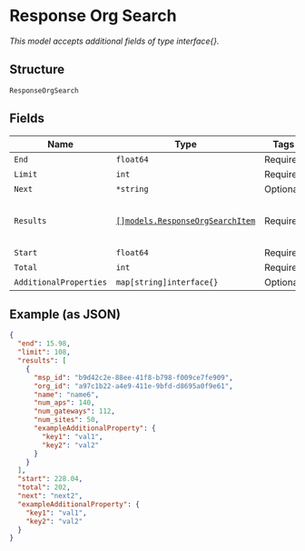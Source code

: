 
# Response Org Search

*This model accepts additional fields of type interface{}.*

## Structure

`ResponseOrgSearch`

## Fields

| Name | Type | Tags | Description |
|  --- | --- | --- | --- |
| `End` | `float64` | Required | - |
| `Limit` | `int` | Required | - |
| `Next` | `*string` | Optional | - |
| `Results` | [`[]models.ResponseOrgSearchItem`](../../doc/models/response-org-search-item.md) | Required | **Constraints**: *Unique Items Required* |
| `Start` | `float64` | Required | - |
| `Total` | `int` | Required | - |
| `AdditionalProperties` | `map[string]interface{}` | Optional | - |

## Example (as JSON)

```json
{
  "end": 15.98,
  "limit": 108,
  "results": [
    {
      "msp_id": "b9d42c2e-88ee-41f8-b798-f009ce7fe909",
      "org_id": "a97c1b22-a4e9-411e-9bfd-d8695a0f9e61",
      "name": "name6",
      "num_aps": 140,
      "num_gateways": 112,
      "num_sites": 50,
      "exampleAdditionalProperty": {
        "key1": "val1",
        "key2": "val2"
      }
    }
  ],
  "start": 228.04,
  "total": 202,
  "next": "next2",
  "exampleAdditionalProperty": {
    "key1": "val1",
    "key2": "val2"
  }
}
```

